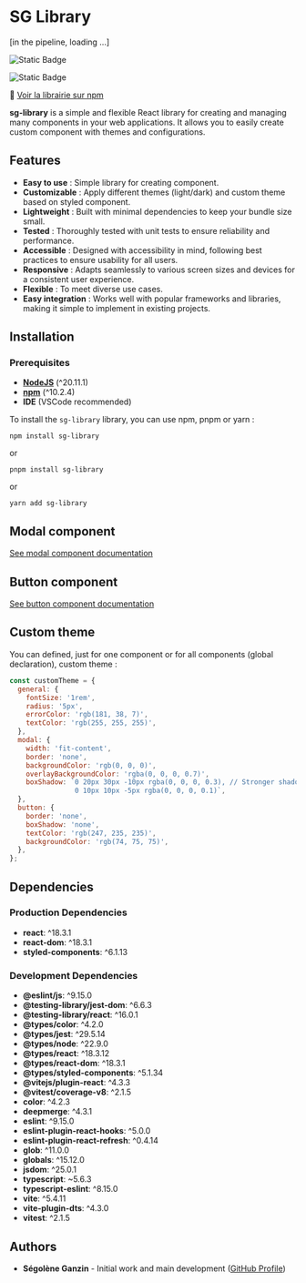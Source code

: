 # SG Library

[in the pipeline, loading ...]

![Static Badge](https://img.shields.io/badge/Made_with-ReactJS-blue)

![Static Badge](https://img.shields.io/badge/Publish_on-npm-red)

<!-- 🖥 [Tester la librairie sur CodeSandBox](https://codesandbox.io/p/devbox/sg-modal-lib-test-kgm332) -->

🔎 [Voir la librairie sur npm](https://www.npmjs.com/package/sg-library)

**sg-library** is a simple and flexible React library for creating and managing many components in your web applications.
It allows you to easily create custom component with themes and configurations.

## Features

- **Easy to use** : Simple library for creating component.
- **Customizable** : Apply different themes (light/dark) and custom theme based on styled component.
- **Lightweight** : Built with minimal dependencies to keep your bundle size small.
- **Tested** : Thoroughly tested with unit tests to ensure reliability and performance.
- **Accessible** : Designed with accessibility in mind, following best practices to ensure usability for all users.
- **Responsive** : Adapts seamlessly to various screen sizes and devices for a consistent user experience.
- **Flexible** : To meet diverse use cases.
- **Easy integration** : Works well with popular frameworks and libraries, making it simple to implement in existing projects.

## Installation

### Prerequisites

- **[NodeJS](https://nodejs.org/fr/)** (^20.11.1)
- **[npm](https://www.npmjs.com/)** (^10.2.4)
- **IDE** (VSCode recommended)

To install the `sg-library` library, you can use npm, pnpm or yarn :

```
npm install sg-library
```

or

```
pnpm install sg-library
```

or

```
yarn add sg-library
```

## Modal component

[See modal component documentation](./docs/modal.md)

## Button component

[See button component documentation](./docs/button.md)

## Custom theme

You can defined, just for one component or for all components (global declaration), custom theme :

```javascript
const customTheme = {
  general: {
    fontSize: '1rem',
    radius: '5px',
    errorColor: 'rgb(181, 38, 7)',
    textColor: 'rgb(255, 255, 255)',
  },
  modal: {
    width: 'fit-content',
    border: 'none',
    backgroundColor: 'rgb(0, 0, 0)',
    overlayBackgroundColor: 'rgba(0, 0, 0, 0.7)',
    boxShadow: `0 20px 30px -10px rgba(0, 0, 0, 0.3), // Stronger shadow effect for dark mode
                0 10px 10px -5px rgba(0, 0, 0, 0.1)`,
  },
  button: {
    border: 'none',
    boxShadow: 'none',
    textColor: 'rgb(247, 235, 235)',
    backgroundColor: 'rgb(74, 75, 75)',
  },
};
```

## Dependencies

### Production Dependencies

- **react**: ^18.3.1
- **react-dom**: ^18.3.1
- **styled-components**: ^6.1.13

### Development Dependencies

- **@eslint/js**: ^9.15.0
- **@testing-library/jest-dom**: ^6.6.3
- **@testing-library/react**: ^16.0.1
- **@types/color**: ^4.2.0
- **@types/jest**: ^29.5.14
- **@types/node**: ^22.9.0
- **@types/react**: ^18.3.12
- **@types/react-dom**: ^18.3.1
- **@types/styled-components**: ^5.1.34
- **@vitejs/plugin-react**: ^4.3.3
- **@vitest/coverage-v8**: ^2.1.5
- **color**: ^4.2.3
- **deepmerge**: ^4.3.1
- **eslint**: ^9.15.0
- **eslint-plugin-react-hooks**: ^5.0.0
- **eslint-plugin-react-refresh**: ^0.4.14
- **glob**: ^11.0.0
- **globals**: ^15.12.0
- **jsdom**: ^25.0.1
- **typescript**: ~5.6.3
- **typescript-eslint**: ^8.15.0
- **vite**: ^5.4.11
- **vite-plugin-dts**: ^4.3.0
- **vitest**: ^2.1.5

## Authors

- **Ségolène Ganzin** - Initial work and main development ([GitHub Profile](https://github.com/segoleneganzin/))
